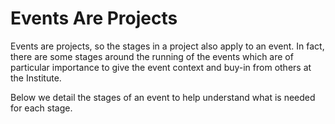 # Events Are Projects
Events are projects, so the stages in a project also apply to an event. In fact, there are some stages around the running of the events which are of particular importance to give the event context and buy-in from others at the Institute.

Below we detail the stages of an event to help understand what is needed for each stage.

